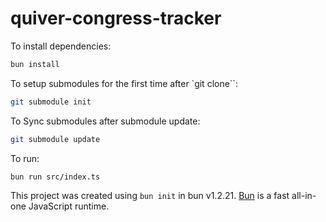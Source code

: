 # quiver-congress-tracker

To install dependencies:
```bash
bun install
```

To setup submodules for the first time after `git clone``:
```bash
git submodule init
```

To Sync submodules after submodule update:
```bash
git submodule update
```

To run:
```bash
bun run src/index.ts
```
This project was created using `bun init` in bun v1.2.21. [Bun](https://bun.com) is a fast all-in-one JavaScript runtime.

